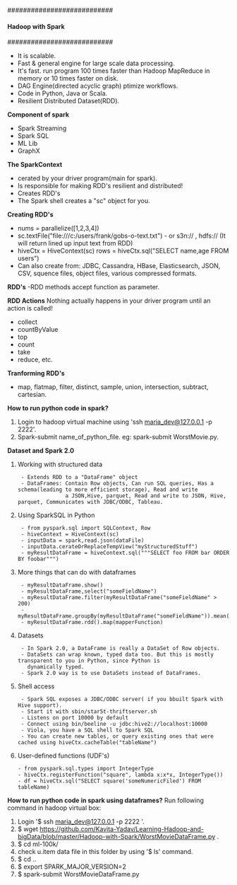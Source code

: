 
###########################
#### Hadoop with Spark ####
###########################

- It is scalable.
- Fast & general engine for large scale data processing.
- It's fast. run program 100 times faster than Hadoop MapReduce in memory or 10 times faster on disk.
- DAG Engine(directed acyclic graph) ptimize workflows.
- Code in Python, Java or Scala.
- Resilient Distributed Dataset(RDD).

**Component of spark**
- Spark Streaming
- Spark SQL
- ML Lib
- GraphX

**The SparkContext**
- cerated by your driver program(main for spark).
- Is responsible for making RDD's resilient and distributed!
- Creates RDD's
- The Spark shell creates a "sc" object for you.

**Creating RDD's**
- nums = parallelize([1,2,3,4])
- sc.textFile("file:///c:/users/frank/gobs-o-text.txt")
        - or s3n:// , hdfs:// (It will return lined up input text from RDD)
- hiveCtx = HiveContext(sc) rows = hiveCtx.sql("SELECT name,age FROM users")
- Can also create from: JDBC, Cassandra, HBase, Elasticsearch, JSON, CSV, squence files, object files, various compressed formats.

**RDD's**
-RDD methods accept function as parameter.

**RDD Actions**
  Nothing actually happens in your driver program until an action is called!
- collect
- countByValue
- top
- count
- take
- reduce, etc.

**Tranforming RDD's**
- map, flatmap, filter, distinct, sample, union, intersection, subtract, cartesian.

**How to run python code in spark?**
1. Login to hadoop virtual machine using 'ssh maria_dev@127.0.0.1 -p 2222'.
2. Spark-submit name_of_python_file. eg: spark-submit WorstMovie.py.

**Dataset and Spark 2.0**

1. Working with structured data

        - Extends RDD to a "DataFrame" object
        - DataFrames: Contain Row objects, Can run SQL queries, Has a schema(leading to more efficient storage), Read and write 
                      a JSON,Hive, parquet, Read and write to JSON, Hive, parquet, Communicates with JDBC/ODBC, Tableau.
                      
2. Using SparkSQL in Python

        - from pyspark.sql import SQLContext, Row
        - hiveContext = HiveContext(sc)
        - inputData = spark,read.json(dataFile)
        - inputData.cerateOrReplaceTempView("myStructuredStuff")
        - myResultDataFrame = hiveContext.sql("""SELECT foo FROM bar ORDER BY foobar""")
3. More things that can do with dataframes

        - myResultDataFrame.show()
        - myResultDataFrame,select("someFieldName")
        - myResultDataFrame.filter(myResultDataFrame("someFieldName" > 200)
        - myResultDataFrame.groupBy(myResultDataFrame("someFieldName")).mean()
        - myResultDataFrame.rdd().map(mapperFunction)
        
4. Datasets

        - In Spark 2.0, a DataFrame is really a DataSet of Row objects.
        - DataSets can wrap known, typed data too. But this is mostly transparent to you in Python, since Python is 
          dynamically typed.
        - Spark 2.0 way is to use DataSets instead of DataFrames.

5. Shell access

        - Spark SQL exposes a JDBC/ODBC server( if you bbuilt Spark with Hive support).
        - Start it with sbin/star5t-thriftserver.sh
        - Listens on port 10000 by default
        - Connect using bin/beeline -u jdbc:hive2://localhost:10000
        - Viola, you have a SQL shell to Spark SQL
        - You can create new tables, or query existing ones that were cached using hiveCtx.cacheTable("tableName")
     
 6. User-defined functions (UDF's)
 
        - from pyspark.sql.types import IntegerType
        - hiveCtx.registerFunction("square", lambda x:x*x, IntegerType())
        - df = hiveCtx.sql("SELECT square('someNumericFiled') FROM tableName) 
        
**How to run python code in spark using dataframes?**
Run following command in hadoop virtual box:
1. Login '$ ssh maria_dev@127.0.0.1 -p 2222 '.
2. $ wget https://github.com/Kavita-Yadav/Learning-Hadoop-and-bigData/blob/master/Hadoop-with-Spark/WorstMovieDataFrame.py .
3. $ cd ml-100k/
5. check u.item data file in this folder by using '$ ls' command.
6. $ cd ..
7. $ export SPARK_MAJOR_VERSION=2
8. $ spark-submit WorstMovieDataFrame.py


